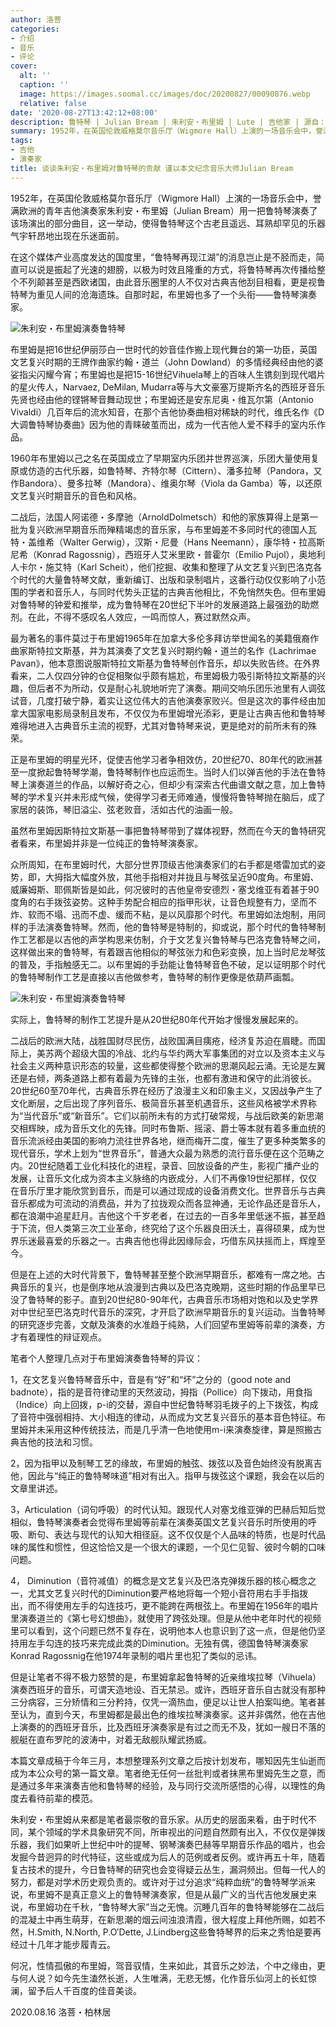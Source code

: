 ```yaml
---
author: 洛菩
categories:
- 介绍
- 音乐
- 评论
cover:
  alt: ''
  caption: ''
  image: https://images.soomal.cc/images/doc/20200827/00090876.webp
  relative: false
date: '2020-08-27T13:42:12+08:00'
description: 鲁特琴 | Julian Bream | 朱利安・布里姆 | Lute | 吉他家 | 源自：微信公众号-西来锦瑟 | 版权：转载 |  平均/总评分：00.00/0
summary: 1952年，在英国伦敦威格莫尔音乐厅（Wigmore Hall）上演的一场音乐会中，誉满欧洲的青年吉他演奏家朱利安・布里姆（Julian Bream）用一把鲁特琴演奏了该场演出的部分曲目，这一举动，使得鲁特琴这个古老且遥远、耳熟却罕见的乐器气宇轩昂地出现在乐迷面前……
tags:
- 吉他
- 演奏家
title: 谈谈朱利安・布里姆对鲁特琴的贡献 谨以本文纪念音乐大师Julian Bream
---
```


1952年，在英国伦敦威格莫尔音乐厅（Wigmore Hall）上演的一场音乐会中，誉满欧洲的青年吉他演奏家朱利安・布里姆（Julian Bream）用一把鲁特琴演奏了该场演出的部分曲目，这一举动，使得鲁特琴这个古老且遥远、耳熟却罕见的乐器气宇轩昂地出现在乐迷面前。

在这个媒体产业高度发达的国度里，“鲁特琴再现江湖”的消息岂止是不胫而走，简直可以说是振起了光速的翅膀，以极为时效且隆重的方式，将鲁特琴再次传播给整个不列颠甚至是西欧诸国，由此音乐圈里的人不仅对古典吉他刮目相看，更是视鲁特琴为重见人间的沧海遗珠。自那时起，布里姆也多了一个头衔――鲁特琴演奏家。

![朱利安・布里姆演奏鲁特琴](https://images.soomal.cc/images/doc/20200827/00090875.webp)





布里姆是把16世纪伊丽莎白一世时代的妙音佳作搬上现代舞台的第一功臣，英国文艺复兴时期的王牌作曲家约翰・道兰（John Dowland）的多情经典经由他的婆娑指尖闪耀今宵；布里姆也是把15-16世纪Vihuela琴上的百味人生镌刻到现代唱片的星火传人，Narvaez, DeMilan, Mudarra等与大文豪塞万提斯齐名的西班牙音乐先贤也经由他的铿锵琴音舞动现世；布里姆还是安东尼奥・维瓦尔第（Antonio Vivaldi）几百年后的流水知音，在那个吉他协奏曲相对稀缺的时代，维氏名作《D大调鲁特琴协奏曲》因为他的青睐破茧而出，成为一代吉他人爱不释手的室内乐作品。

1960年布里姆以己之名在英国成立了早期室内乐团并世界巡演，乐团大量使用复原或仿造的古代乐器，如鲁特琴、齐特尔琴（Cittern）、潘多拉琴（Pandora，又作Bandora）、曼多拉琴（Mandora）、维奥尔琴（Viola da Gamba）等，以还原文艺复兴时期音乐的音色和风格。

二战后，法国人阿诺德・多摩驰（ArnoldDolmetsch）和他的家族算得上是第一批为复兴欧洲早期音乐而殚精竭虑的音乐家，与布里姆差不多同时代的德国人瓦特・盖维希（Walter Gerwig），汉斯・尼曼（Hans Neemann），康华特・拉高斯尼希（Konrad Ragossnig），西班牙人艾米里欧・普霍尔（Emilio Pujol），奥地利人卡尔・施艾特（Karl Scheit），他们挖掘、收集和整理了从文艺复兴到巴洛克各个时代的大量鲁特琴文献，重新编订、出版和录制唱片，这番行动仅仅影响了小范围的学者和音乐人，与同时代势头正猛的古典吉他相比，不免悄然失色。但布里姆对鲁特琴的钟爱和推举，成为鲁特琴在20世纪下半叶的发展道路上最强劲的助燃剂。在此，不得不感叹名人效应，一鸣而惊人，赛过默然众声。

最为著名的事件莫过于布里姆1965年在加拿大多伦多拜访举世闻名的美籍俄裔作曲家斯特拉文斯基，并为其演奏了文艺复兴时期约翰・道兰的名作《Lachrimae Pavan》，他本意图说服斯特拉文斯基为鲁特琴创作音乐，却以失败告终。在外界看来，二人仅四分钟的仓促相聚似乎颇有尴尬，布里姆极力吸引斯特拉文斯基的兴趣，但后者不为所动，仅是耐心礼貌地听完了演奏。期间交响乐团乐池里有人调弦试音，几度打破宁静，着实让这位伟大的吉他演奏家败兴。但是这次的事件经由加拿大国家电影局录制且发布，不仅仅为布里姆增光添彩，更是让古典吉他和鲁特琴难得地进入古典音乐主流的视野，尤其对鲁特琴来说，更是绝对的前所未有的殊荣。

正是布里姆的明星光环，促使吉他学习者争相效仿，20世纪70、80年代的欧洲甚至一度掀起鲁特琴学潮，鲁特琴制作也应运而生。当时人们以弹吉他的手法在鲁特琴上演奏道兰的作品，以解好奇之心，但却少有深索古代曲谱文献之意，加上鲁特琴的学术复兴并未形成气候，使得学习者无师难通，慢慢将鲁特琴抛在脑后，成了家居的装饰，琴旧溢尘、弦老败音，活如古代的油画一般。

虽然布里姆因斯特拉文斯基一事把鲁特琴带到了媒体视野，然而在今天的鲁特研究者看来，布里姆并非是一位纯正的鲁特琴演奏家。

众所周知，在布里姆时代，大部分世界顶级吉他演奏家们的右手都是塔雷加式的姿势，即，大拇指大幅度外放，其他手指相对并拢且与琴弦呈近90度角。布里姆、威廉姆斯、耶佩斯皆是如此，何况彼时的吉他皇帝安德烈・塞戈维亚有着甚于90度角的右手拨弦姿势。这种手势配合相应的指甲形状，让音色规整有力，坚而不炸、软而不塌、迅而不虚、缓而不粘，是以风靡那个时代。布里姆如法炮制，用同样的手法演奏鲁特琴。然而，他的鲁特琴是特制的，抑或说，那个时代的鲁特琴制作工艺都是以吉他的声学构思来仿制，介于文艺复兴鲁特琴与巴洛克鲁特琴之间，这样做出来的鲁特琴，有着跟吉他相似的琴弦张力和色彩变换，加上当时尼龙琴弦的普及，手指触感无二。以布里姆的手劲能让鲁特琴音色不破，足以证明那个时代的鲁特琴制作工艺是直接以吉他做参考，鲁特琴的制作更像是依葫芦画瓢。

![朱利安・布里姆演奏鲁特琴](https://images.soomal.cc/images/doc/20200827/00090874.webp)





实际上，鲁特琴的制作工艺提升是从20世纪80年代开始才慢慢发展起来的。

二战后的欧洲大陆，战胜国财尽民伤，战败国满目痍疮，经济复苏迫在眉睫。而国际上，美苏两个超级大国的冷战、北约与华约两大军事集团的对立以及资本主义与社会主义两种意识形态的较量，这些都使得整个欧洲的思潮风起云涌。无论是左翼还是右倾，两条道路上都有着最为先锋的主张，也都有激进和保守的此消彼长。20世纪60至70年代，古典音乐界在经历了浪漫主义和印象主义，又因战争产生了文化断层，之后出现了序列音乐、极简音乐甚至机遇音乐，这些风格被学术界称为“当代音乐”或“新音乐”。它们以前所未有的方式打破常规，与战后欧美的新思潮交相辉映，成为音乐文化的先锋。同时布鲁斯、摇滚、爵士等本就有着多重血统的音乐流派经由美国的影响力流往世界各地，继而梅开二度，催生了更多种类繁多的现代音乐，学术上划为“世界音乐”，普通大众最为熟悉的流行音乐便在这个范畴之内。20世纪随着工业化科技化的进程，录音、回放设备的产生，影视广播产业的发展，让音乐文化成为资本主义脉络的内嵌成分，人们不再像19世纪那样，仅仅在音乐厅里才能欣赏到音乐，而是可以通过现成的设备消费文化。世界音乐与古典音乐都成为可流动的消费品，并为了拉拢观众而各显神通，无论作品还是音乐人，都在浪潮中追星赶月。吉他这个千岁老者，在过去的一百多年里低迷不振，甚至趋于下流，但人类第三次工业革命，终究给了这个乐器良田沃土，喜得硕果，成为世界乐迷最喜爱的乐器之一。古典吉他也得此因缘际会，巧借东风扶摇而上，辉煌至今。

但是在上述的大时代背景下，鲁特琴甚至整个欧洲早期音乐，都难有一席之地。古典音乐的复兴，也是倒序地从浪漫到古典以及巴洛克晚期，这些时期的作品里早已没了鲁特琴的影子。直到20世纪80-90年代，古典音乐市场相对饱和以及史学界对中世纪至巴洛克时代音乐的深究，才开启了欧洲早期音乐的复兴运动。当鲁特琴的研究逐步完善，文献及演奏的水准趋于纯熟，人们回望布里姆等前辈的演奏，方才有着理性的辩证观点。

笔者个人整理几点对于布里姆演奏鲁特琴的异议：

1，在文艺复兴鲁特琴音乐中，音是有“好”和“坏”之分的（good note and badnote），指的是音符律动里的天然波动，拇指（Pollice）向下拨动，用食指（Indice）向上回拨，p-i的交替，源自中世纪鲁特琴羽毛拨子的上下拨弦，构成了音符中强弱相持、大小相连的律动，从而成为文艺复兴音乐的基本音色特征。布里姆并未采用这种传统技法，而是几乎清一色地使用m-i来演奏旋律，算是照搬古典吉他的技法和习惯。

2，因为指甲以及制琴工艺的缘故，布里姆的触弦、拨弦以及音色始终没有脱离吉他，因此与“纯正的鲁特琴味道”相对有出入。指甲与拨弦这个课题，我会在以后的文章里讲述。

3，Articulation（词句呼吸）的时代认知。跟现代人对塞戈维亚弹的巴赫后知后觉相似，鲁特琴演奏者会觉得布里姆等前辈在演奏英国文艺复兴音乐时所使用的呼吸、断句、表达与现代的认知大相径庭。这不仅仅是个人品味的特质，也是时代品味的属性和惯性，但这恰恰又是一个很大的课题，一个见仁见智、彼时今朝的口味问题。

4， Diminution（音符减值）的概念是文艺复兴及巴洛克弹拨乐器的核心概念之一，尤其文艺复兴时代的Diminution要严格地将每一个短小音符用右手手指拨出，而不得使用左手的勾连技巧，更不能跨在两根弦上。布里姆在1956年的唱片里演奏道兰的《第七号幻想曲》，就使用了跨弦处理。但是从他中老年时代的视频里可以看到，这个问题已然不复存在，说明他本人也意识到了这一点，但是他仍坚持用左手勾连的技巧来完成此类的Diminution。无独有偶，德国鲁特琴演奏家Konrad Ragossnig在他1974年录制的唱片里也犯了类似的忌讳。

但是让笔者不得不极力怒赞的是，布里姆拿起鲁特琴的近亲维埃拉琴（Vihuela）演奏西班牙的音乐，可谓天造地设、百无禁忌。或许，西班牙音乐自古就没有那种三分病容，三分矫情和三分矜持，仅凭一滴热血，便足以让世人拍案叫绝。笔者甚至认为，直到今天，布里姆都是最出色的维埃拉琴演奏家。这并非偶然，他在吉他上演奏的的西班牙音乐，比及西班牙演奏家是有过之而无不及，犹如一艘日不落的舰艇在直布罗陀的波涛中，对着无敌舰队耀武扬威。

本篇文章成稿于今年三月，本想整理系列文章之后按计划发布，哪知因先生仙逝而成为本公众号的第一篇文章。笔者绝无任何一丝批判或者抹黑布里姆先生之意，而是通过多年来演奏吉他和鲁特琴的经验，及与同行交流所感悟的心得，以理性的角度去看待前辈的模范。

朱利安・布里姆从来都是笔者最崇敬的音乐家。从历史的层面来看，由于时代不同，某个领域的学术具象研究不同，所审视出的问题自然颇有出入，不仅仅是弹拨乐器，我们如果听上世纪中叶的提琴、钢琴演奏巴赫等早期音乐作品的唱片，也会发掘今昔迥异的时代特征，这些或成为后人的范例或者反例。或许再五十年，随着复古技术的提升，今日鲁特琴的研究也会变得疑云丛生，漏洞频出。但每一代人的努力，都是对学术历史观负责的。或许对于过分追求“纯粹血统”的鲁特琴学派来说，布里姆不是真正意义上的鲁特琴演奏家，但是从最广义的当代吉他发展史来说，布里姆功在千秋，“鲁特琴大家”当之无愧。沉睡几百年的鲁特琴能够在二战后的混凝土中再生萌芽，在新思潮的烟云间浊浪清霞，很大程度上拜他所赐，如若不然，H.Smith, N.North, P.O′Dette, J.Lindberg这些鲁特琴界的后来之秀怕是要再经过十几年才能步履青云。

何况，性情孤傲的布里姆，驾音驭情，生来如此，其音乐之妙法，个中之缘由，更与何人说？如今先生溘然长逝，人生唯满，无悲无憾，化作音乐仙河上的长虹惊澜，留予后人千百度的佳音美谈。

2020.08.16 洛菩・柏林居